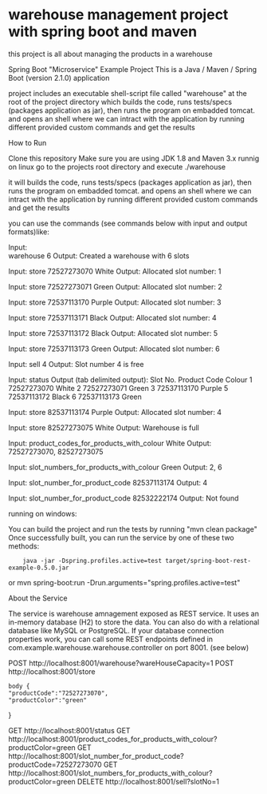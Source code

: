 # warehouse management project with spring boot and maven
this project is all about managing the products in a warehouse


Spring Boot "Microservice" Example Project
This is a Java / Maven / Spring Boot (version 2.1.0) application


project includes an executable shell-script file called
"warehouse" at the root of the project directory which builds the code, runs tests/specs (packages application as jar), then runs the
program on embadded tomcat.
and opens an shell where we can intract with the application by running different provided custom commands and
get the results 


How to Run

Clone this repository
Make sure you are using JDK 1.8 and Maven 3.x
runnig on linux
  go to the projects root directory and execute
    ./warehouse
    
 it will builds the code, runs tests/specs (packages application as jar), then runs the
program on embadded tomcat.
and opens an shell where we can intract with the application by running different provided custom commands and
get the results 
   
   you can use the commands (see commands below with input and output formats)like:
   
Input:    
warehouse 6
Output:
Created a warehouse with 6 slots

Input:
store 72527273070 White
Output:
Allocated slot number: 1

Input:
store 72527273071 Green
Output:
Allocated slot number: 2

Input:
store 72537113170 Purple
Output:
Allocated slot number: 3

Input:
store 72537113171 Black
Output:
Allocated slot number: 4

Input:
store 72537113172 Black
Output:
Allocated slot number: 5

Input:
store 72537113173 Green
Output:
Allocated slot number: 6

Input:
sell 4
Output:
Slot number 4 is free

Input:
status
Output (tab delimited output):
Slot No. Product Code Colour
1 72527273070 White
2 72527273071 Green
3 72537113170 Purple
5 72537113172 Black
6 72537113173 Green

Input:
store 82537113174 Purple
Output:
Allocated slot number: 4

Input:
store 82527273075 White
Output:
Warehouse is full

Input:
product_codes_for_products_with_colour White
Output:
72527273070, 82527273075

Input:
slot_numbers_for_products_with_colour Green
Output:
2, 6

Input:
slot_number_for_product_code 82537113174
Output:
4

Input:
slot_number_for_product_code 82532222174
Output:
Not found
   

   
 running on windows:
 
 You can build the project and run the tests by running "mvn clean package"
Once successfully built, you can run the service by one of these two methods:

        java -jar -Dspring.profiles.active=test target/spring-boot-rest-example-0.5.0.jar
or
        mvn spring-boot:run -Drun.arguments="spring.profiles.active=test"
 

About the Service 

The service is warehouse amnagement exposed as REST service. It uses an in-memory database (H2) to store the data. You can also do with a relational database like MySQL or PostgreSQL. If your database connection properties work, you can call some REST endpoints defined in  com.example.warehouse.warehouse.controller on port 8001. (see below)

POST http://localhost:8001/warehouse?wareHouseCapacity=1 
POST http://localhost:8001/store 

	body {
	"productCode":"72527273070",
	"productColor":"green"
}

GET http://localhost:8001/status
GET http://localhost:8001/product_codes_for_products_with_colour?productColor=green
GET http://localhost:8001/slot_number_for_product_code?productCode=72527273070 
GET http://localhost:8001/slot_numbers_for_products_with_colour?productColor=green 
DELETE http://localhost:8001/sell?slotNo=1 
